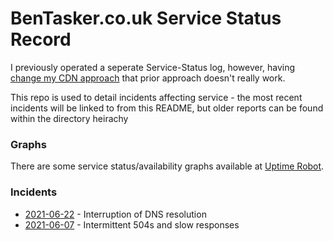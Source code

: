 BenTasker.co.uk Service Status Record
========================================

I previously operated a seperate Service-Status log, however, having [change my CDN approach](https://www.bentasker.co.uk/blog/privacy/730-updated-privacy-policy) that prior approach doesn't really work.

This repo is used to detail incidents affecting service - the most recent incidents will be linked to from this README, but older reports can be found within the directory heirachy


### Graphs

There are some service status/availability graphs available at [Uptime Robot](https://stats.uptimerobot.com/r7L56IAvO5).



### Incidents

* [2021-06-22](incidents/2021/20210622.txt.md) - Interruption of DNS resolution
* [2021-06-07](incidents/2021/20210607.txt.md) - Intermittent 504s and slow responses

